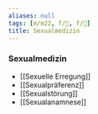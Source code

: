 ```yaml
---
aliases: null
tags: [m/m22, f/🦩, f/🍆]
title: Sexualmedizin
---
```

### Sexualmedizin
- [[Sexuelle Erregung]]
- [[Sexualpräferenz]]
- [[Sexualstörung]]
- [[Sexualanamnese]]